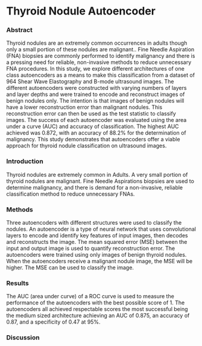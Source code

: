 # Thyroid Nodule Autoencoder

### Abstract

Thyroid nodules are an extremely common occurrences in adults though only a small portion of these nodules are malignant.. Fine Needle Aspiration (FNA) biopsies are commonly performed to identify malignancy and there is a pressing need for reliable, non-invasive methods to reduce unnecessary FNA procedures. In this study, we explore different architectures of one class autoencoders as a means to make this classification from a dataset of 964 Shear Wave Elastography and B-mode ultrasound images. The different autoencoders were constructed with varying numbers of layers and layer depths and were trained to encode and reconstruct images of benign nodules only. The intention is that images of benign nodules will have a lower reconstruction error than malignant nodules. This reconstruction error can then be used as the test statistic to classify images. The success of each autoencoder was evaluated using the area under a curve (AUC) and accuracy of classification.  The highest AUC achieved was 0.872, with an accuracy of 88.2% for the determination of malignancy. This study demonstrates that autoencoders offer a viable approach for thyroid nodule classification on ultrasound images.  

### Introduction
Thyroid nodules are extremely common in Adults. A very small portion of thyroid nodules are malignant. Fine Needle Aspirations biopsies are used to determine malignancy, and there is demand for a non-invasive, reliable classification method to reduce unnecessary FNAs.

### Methods

Three autoencoders with different structures were used to classify the nodules. An autoencoder is a type of neural network that uses convolutional layers to encode and identify key features of input images, then decodes and reconstructs the image. The mean squared error (MSE) between the input and output image is used to quantify reconstruction error. The autoencoders were trained using only images of benign thyroid nodules. When the autoencoders receive a malignant nodule image, the MSE will be higher. The MSE can be used to classify the image.

### Results

The AUC (area under curve) of a ROC curve is used to measure the performance of the autoencoders with the best possible score of 1. The autoencoders all achieved respectable scores the most successful being the medium sized architecture achieving an AUC of 0.875, an accuracy of 0.87, and a specificity of 0.47 at 95%.

### Discussion

